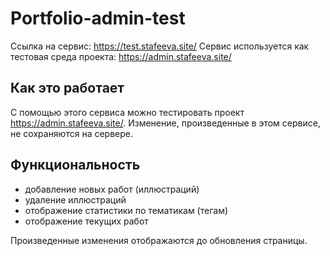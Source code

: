 # Portfolio-admin-test

Ссылка на сервис: <https://test.stafeeva.site/>
Сервис используется как тестовая среда проекта: <https://admin.stafeeva.site/>

## Как это работает

С помощью этого сервиса можно тестировать проект <https://admin.stafeeva.site/>.
Изменение, произведенные в этом сервисе, не сохраняются на сервере.

## Функциональность

- добавление новых работ (иллюстраций)
- удаление иллюстраций
- отображение статистики по тематикам (тегам)
- отображение текущих работ

Произведенные изменения отображаются до обновления страницы.
